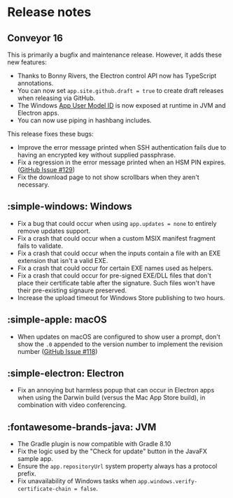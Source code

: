# Release notes

## Conveyor 16

This is primarily a bugfix and maintenance release. However, it adds these new features:

* Thanks to Bonny Rivers, the Electron control API now has TypeScript annotations.
* You can now set `app.site.github.draft = true` to create draft releases when releasing via GitHub.
* The Windows [App User Model ID](configs/os-integration.md#windows-appusermodelid-aumid) is now exposed at runtime in JVM and Electron apps.
* You can now use piping in hashbang includes.

This release fixes these bugs:

* Improve the error message printed when SSH authentication fails due to having an encrypted key without supplied passphrase.
* Fix a regression in the error message printed when an HSM PIN expires. ([GitHub Issue #129](https://github.com/hydraulic-software/conveyor/issues/129))
* Fix the download page to not show scrollbars when they aren't necessary.

## :simple-windows: Windows

* Fix a bug that could occur when using `app.updates = none` to entirely remove updates support. 
* Fix a crash that could occur when a custom MSIX manifest fragment fails to validate.
* Fix a crash that could occur when the inputs contain a file with an EXE extension that isn't a valid EXE.
* Fix a crash that could occur for certain EXE names used as helpers.
* Fix a crash that could occur for pre-signed EXE/DLL files that don't place their certificate table after the signature. Such files won't have their pre-existing signaure preserved.   
* Increase the upload timeout for Windows Store publishing to two hours.

## :simple-apple: macOS

* When updates on macOS are configured to show user a prompt, don't show the `.0` appended to the version number to implement the revision number  ([GitHub Issue #118](https://github.com/hydraulic-software/conveyor/issues/118))

## :simple-electron: Electron

* Fix an annoying but harmless popup that can occur in Electron apps when using the Darwin build (versus the Mac App Store build), in combination with video conferencing.

## :fontawesome-brands-java: JVM

* The Gradle plugin is now compatible with Gradle 8.10
* Fix the logic used by the "Check for update" button in the JavaFX sample app.
* Ensure the `app.repositoryUrl` system property always has a protocol prefix. 
* Fix unavailability of Windows tasks when `app.windows.verify-certificate-chain = false`.
